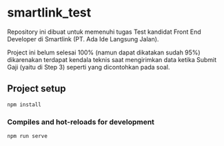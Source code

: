 # smartlink_test

Repository ini dibuat untuk memenuhi tugas Test kandidat Front End Developer di Smartlink (PT. Ada Ide Langsung Jalan).

Project ini belum selesai 100% (namun dapat dikatakan sudah 95%) dikarenakan terdapat kendala teknis saat mengirimkan data ketika Submit Gaji (yaitu di Step 3) seperti yang dicontohkan pada soal.

## Project setup
```
npm install
```

### Compiles and hot-reloads for development
```
npm run serve
```

